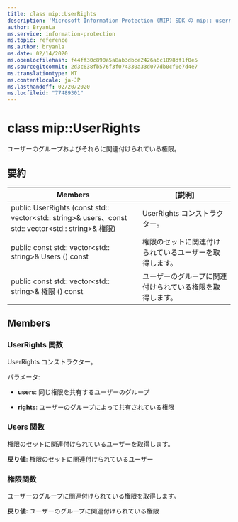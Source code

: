 ```yaml
---
title: class mip::UserRights
description: 'Microsoft Information Protection (MIP) SDK の mip:: userrights クラスについて説明します。'
author: BryanLa
ms.service: information-protection
ms.topic: reference
ms.author: bryanla
ms.date: 02/14/2020
ms.openlocfilehash: f44ff30c890a5a8ab3dbce2426a6c1898df1f0e5
ms.sourcegitcommit: 2d3c638fb576f3f074330a33d077db0cf0e7d4e7
ms.translationtype: MT
ms.contentlocale: ja-JP
ms.lasthandoff: 02/20/2020
ms.locfileid: "77489301"
---
```

# <a name="class-mipuserrights"></a>class mip::UserRights 
ユーザーのグループおよびそれらに関連付けられている権限。
  
## <a name="summary"></a>要約
 Members                        | [説明]                                
--------------------------------|---------------------------------------------
public UserRights (const std:: vector\<std:: string\>& users、const std:: vector\<std:: string\>& 権限)  |  UserRights コンストラクター。
public const std:: vector\<std:: string\>& Users () const  |  権限のセットに関連付けられているユーザーを取得します。
public const std:: vector\<std:: string\>& 権限 () const  |  ユーザーのグループに関連付けられている権限を取得します。
  
## <a name="members"></a>Members
  
### <a name="userrights-function"></a>UserRights 関数
UserRights コンストラクター。

パラメータ:  
* **users**: 同じ権限を共有するユーザーのグループ 


* **rights**: ユーザーのグループによって共有されている権限


  
### <a name="users-function"></a>Users 関数
権限のセットに関連付けられているユーザーを取得します。

  
**戻り値**: 権限のセットに関連付けられているユーザー
  
### <a name="rights-function"></a>権限関数
ユーザーのグループに関連付けられている権限を取得します。

  
**戻り値**: ユーザーのグループに関連付けられている権限